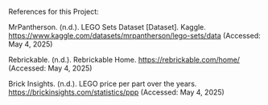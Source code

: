References for this Project:

MrPantherson. (n.d.). LEGO Sets Dataset [Dataset]. Kaggle. https://www.kaggle.com/datasets/mrpantherson/lego-sets/data (Accessed: May 4, 2025)

Rebrickable. (n.d.). Rebrickable Home. https://rebrickable.com/home/ (Accessed: May 4, 2025)

Brick Insights. (n.d.). LEGO price per part over the years. https://brickinsights.com/statistics/ppp (Accessed: May 4, 2025)
